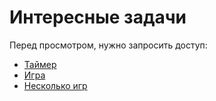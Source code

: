 # Интересные задачи

Перед просмотром, нужно запросить доступ:
* [Таймер](https://github.com/ssapers/PomodoroTimer)
* [Игра](https://github.com/ssapers/regions-vue)
* [Несколько игр](https://github.com/ssapers/cli-games)
